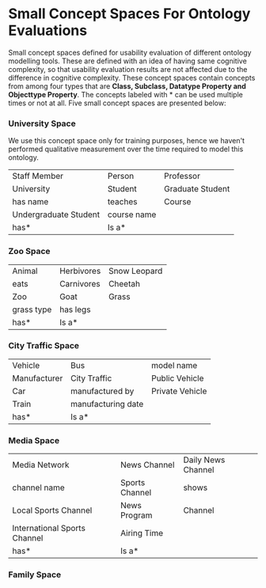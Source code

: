 # Small Concept Spaces For Ontology Evaluations
Small concept spaces defined for usability evaluation of different ontology modelling tools. These are defined with an idea of having same cognitive complexity, so that usability evaluation results are not affected due to the difference in cognitive complexity. These concept spaces contain concepts from among four types that are **Class, Subclass, Datatype Property and Objecttype Property**. The concepts labeled with * can be used multiple times or not at all. Five small concept spaces are presented below:

### University Space
We use this concept space only for training purposes, hence we haven't performed qualitative measurement over the time required to model this ontology.

 <table style="width:100%">
  <tr>
    <td>Staff Member</td>
    <td>Person</td>
    <td>Professor</td>
  </tr>
  <tr>
    <td>University</td>
    <td>Student</td>
    <td>Graduate Student</td>
  </tr>
   <tr>
    <td>has name</td>
    <td>teaches</td>
    <td>Course</td>
  </tr>
   <tr>
    <td>Undergraduate Student</td>
    <td>course name</td>
    <td></td>
  </tr>
   <tr>
    <td>has*</td>
    <td>Is a*</td>
    <td></td>
  </tr>
</table> 

### Zoo Space

 <table style="width:100%">
  <tr>
    <td>Animal</td>
    <td>Herbivores</td>
    <td>Snow Leopard </td>
  </tr>
  <tr>
    <td>eats</td>
    <td>Carnivores</td>
    <td>Cheetah</td>
  </tr>
   <tr>
    <td>Zoo</td>
    <td>Goat</td>
    <td>Grass</td>
  </tr>
   <tr>
    <td>grass type</td>
    <td>has legs</td>
    <td></td>
  </tr>
   <tr>
    <td>has*</td>
    <td>Is a*</td>
    <td></td>
  </tr>
</table> 

### City Traffic Space
 <table style="width:100%">
  <tr>
    <td>Vehicle</td>
    <td>Bus</td>
    <td>model name</td>
  </tr>
  <tr>
    <td>Manufacturer</td>
    <td>City Traffic</td>
    <td>Public Vehicle</td>
  </tr>
   <tr>
    <td>Car</td>
    <td>manufactured by</td>
    <td>Private Vehicle</td>
  </tr>
   <tr>
    <td>Train</td>
    <td>manufacturing date</td>
    <td></td>
  </tr>
   <tr>
    <td>has*</td>
    <td>Is a*</td>
    <td></td>
  </tr>
</table> 

### Media Space
 <table style="width:100%">
  <tr>
    <td>Media Network</td>
    <td>News Channel</td>
    <td>Daily News Channel</td>
  </tr>
  <tr>
    <td>channel name</td>
    <td>Sports Channel</td>
    <td>shows</td>
  </tr>
   <tr>
    <td>Local Sports Channel</td>
    <td>News Program</td>
    <td>Channel</td>
  </tr>
   <tr>
    <td>International Sports Channel</td>
    <td>Airing Time</td>
    <td></td>
  </tr>
   <tr>
    <td>has*</td>
    <td>Is a*</td>
    <td></td>
  </tr>
</table> 

### Family Space
